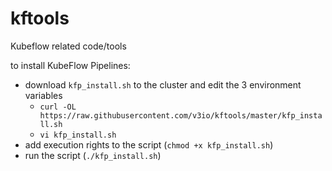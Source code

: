 # kftools
Kubeflow related code/tools

to install KubeFlow Pipelines:

* download `kfp_install.sh` to the cluster and edit the 3 environment variables
  * `curl -OL https://raw.githubusercontent.com/v3io/kftools/master/kfp_install.sh`
  * `vi kfp_install.sh` 
* add execution rights to the script (`chmod +x kfp_install.sh`)
* run the script (`./kfp_install.sh`)
 
